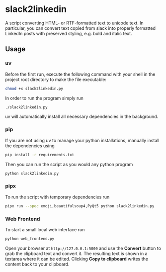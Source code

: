 # slack2linkedin
A script converting HTML- or RTF-formatted text to unicode text. In particular, you can convert text copied from slack into properly formatted LinkedIn posts with preserved styling, e.g. bold and italic text.

## Usage

### uv

Before the first run, execute the following command with your shell in the project root directory to make the file executable:

```bash
chmod +x slack2linkedin.py
```

In order to run the program simply run

```bash
./slack2linkedin.py
```

uv will automatically install all necessary dependencies in the background.

### pip

If you are not using uv to manage your python installations, manually install the dependencies using

```bash
pip install -r requirements.txt
```

Then you can run the script as you would any python program

```bash
python slack2linkedin.py
```

### pipx

To run the script with temporary dependencies run

```bash
pipx run --spec emoji,beautifulsoup4,PyQt5 python slack2linkedin.py
```

### Web Frontend

To start a small local web interface run

```bash
python web_frontend.py
```

Open your browser at `http://127.0.0.1:5000` and use the **Convert** button to
grab the clipboard text and convert it. The resulting text is shown in a
textarea where it can be edited. Clicking **Copy to clipboard** writes the
content back to your clipboard.
